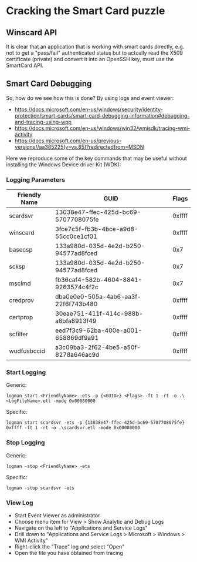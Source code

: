 # Cracking the Smart Card puzzle

## Winscard API

It is clear that an application that is working with smart cards directly, e.g. not to get a "pass/fail" authenticated status
but to actually read the X509 certificate (private) and convert it into an OpenSSH key, must use the SmartCard API.


## Smart Card Debugging

So, how do we see how this is done?  By using logs and event viewer:

* https://docs.microsoft.com/en-us/windows/security/identity-protection/smart-cards/smart-card-debugging-information#debugging-and-tracing-using-wpp
* https://docs.microsoft.com/en-us/windows/win32/wmisdk/tracing-wmi-activity
* https://docs.microsoft.com/en-us/previous-versions//aa385225(v=vs.85)?redirectedfrom=MSDN

Here we reproduce some of the key commands that may be useful without installing the Windows Device driver Kit (WDK):

### Logging Parameters


| Friendly Name | GUID                                 | Flags  |
| ------------- | ------------------------------------ | ------ |
| scardsvr      | 13038e47-ffec-425d-bc69-5707708075fe | 0xffff | 
| winscard      | 3fce7c5f-fb3b-4bce-a9d8-55cc0ce1cf01 | 0xffff |
| basecsp       | 133a980d-035d-4e2d-b250-94577ad8fced |    0x7 |
| scksp         | 133a980d-035d-4e2d-b250-94577ad8fced |    0x7 |
| msclmd        | fb36caf4-582b-4604-8841-9263574c4f2c |    0x7 | 
| credprov      | dba0e0e0-505a-4ab6-aa3f-22f6f743b480 | 0xffff |
| certprop      | 30eae751-411f-414c-988b-a8bfa8913f49 | 0xffff |
| scfilter      | eed7f3c9-62ba-400e-a001-658869df9a91 | 0xffff |
| wudfusbccid   | a3c09ba3-2f62-4be5-a50f-8278a646ac9d | 0xffff | 

### Start Logging

Generic:

	logman start <FriendlyName> -ets -p {<GUID>} <Flags> -ft 1 -rt -o .\<LogFileName>.etl -mode 0x00080000

Specific:

	logman start scardsvr -ets -p {13038e47-ffec-425d-bc69-5707708075fe} 0xffff -ft 1 -rt -o .\scardsvr.etl -mode 0x00080000

### Stop Logging

Generic:

	logman -stop <FriendlyName> -ets

Specific:

	logman -stop scardsvr -ets

### View Log

* Start Event Viewer as administrator
* Choose menu item for View > Show Analytic and Debug Logs
* Navigate on the left to "Applications and Service Logs"
* Drill down to "Applications and Service Logs > Microsoft > Windows > WMI Activity"
* Right-click the "Trace" log and select "Open"
* Open the file you have obtained from tracing